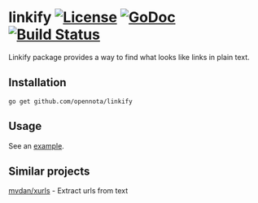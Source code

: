 linkify [![License](http://img.shields.io/:license-gpl3-blue.svg)](http://www.gnu.org/licenses/gpl-3.0.html) [![GoDoc](http://godoc.org/github.com/opennota/linkify?status.svg)](http://godoc.org/github.com/opennota/linkify) [![Build Status](https://travis-ci.org/opennota/linkify.png?branch=master)](https://travis-ci.org/opennota/linkify)
=======

Linkify package provides a way to find what looks like links in plain text.

## Installation

    go get github.com/opennota/linkify

## Usage

See an [example](https://github.com/opennota/linkify/blob/master/linkify_example_test.go).

## Similar projects

[mvdan/xurls](https://github.com/mvdan/xurls) - Extract urls from text

